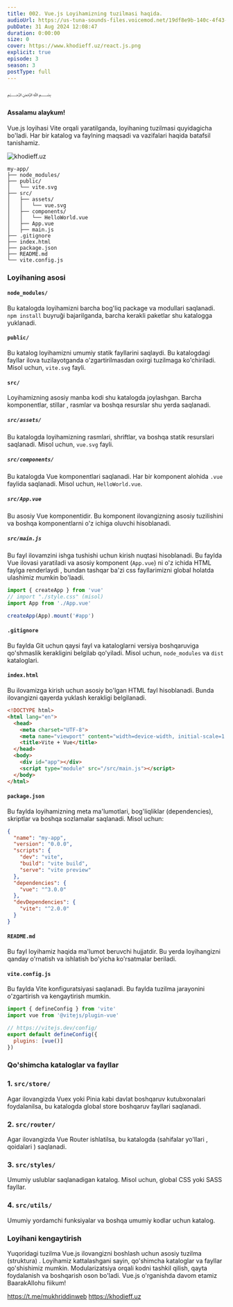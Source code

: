 ```yaml
---
title: 002. Vue.js Loyihamizning tuzilmasi haqida.
audioUrl: https://us-tuna-sounds-files.voicemod.net/19df8e9b-140c-4f43-8c0e-09c162821765-1658350707858.mp3
pubDate: 31 Aug 2024 12:08:47
duration: 0:00:00
size: 0
cover: https://www.khodieff.uz/react.js.png
explicit: true
episode: 3
season: 3
postType: full
---
```

﷽

#### Assalamu alaykum!

Vue.js loyihasi Vite orqali yaratilganda, loyihaning tuzilmasi quyidagicha bo'ladi. Har bir katalog va faylning maqsadi va vazifalari haqida batafsil tanishamiz.

![khodieff.uz](https://media.dev.to/cdn-cgi/image/width=1000,height=420,fit=cover,gravity=auto,format=auto/https%3A%2F%2Fdev-to-uploads.s3.amazonaws.com%2Fuploads%2Farticles%2Fhmm717h7vt1ft02iqmvh.jpg "khodieff.uz")



```
my-app/
├── node_modules/
├── public/
│   └── vite.svg
├── src/
│   ├── assets/
│   │   └── vue.svg
│   ├── components/
│   │   └── HelloWorld.vue
│   ├── App.vue
│   ├── main.js
├── .gitignore
├── index.html
├── package.json
├── README.md
└── vite.config.js
```

### Loyihaning asosi

#### `node_modules/`

Bu katalogda loyihamizni barcha bog'liq package va modullari saqlanadi. `npm install` buyruği bajarilganda, barcha kerakli paketlar shu katalogga yuklanadi.

#### `public/`

Bu katalog loyihamizni umumiy statik fayllarini saqlaydi. Bu katalogdagi fayllar ilova tuzilayotganda o'zgartirilmasdan oxirgi tuzilmaga ko'chiriladi. Misol uchun, `vite.svg` fayli.

#### `src/`

Loyihamizning asosiy manba kodi shu katalogda joylashgan. Barcha komponentlar, stillar , rasmlar va boshqa resurslar shu yerda saqlanadi.

##### `src/assets/`

Bu katalogda loyihamizning rasmlari, shriftlar, va boshqa statik resurslari saqlanadi. Misol uchun, `vue.svg` fayli.

##### `src/components/`

Bu katalogda Vue komponentlari saqlanadi. Har bir komponent alohida `.vue` faylida saqlanadi. Misol uchun, `HelloWorld.vue`.

##### `src/App.vue`

Bu asosiy Vue komponentidir. Bu komponent ilovangizning asosiy tuzilishini va boshqa komponentlarni o'z ichiga oluvchi hisoblanadi.

##### `src/main.js`

Bu fayl ilovamzini ishga tushishi uchun kirish nuqtasi hisoblanadi. Bu faylda Vue ilovasi yaratiladi va asosiy komponent (`App.vue`) ni o'z ichida HTML faylga renderlaydi , bundan tashqar ba'zi css fayllarimizni global holatda ulashimiz mumkin bo'laadi.

```javascript
import { createApp } from 'vue'
// import "./style.css" (misol)
import App from './App.vue'

createApp(App).mount('#app')
```

#### `.gitignore`

Bu faylda Git uchun qaysi fayl va kataloglarni versiya boshqaruviga qo'shmaslik kerakligini belgilab qo'yiladi. Misol uchun, `node_modules` va `dist` kataloglari.

#### `index.html`

Bu ilovamizga kirish uchun asosiy bo'lgan HTML fayl hisoblanadi. Bunda ilovangizni qayerda yuklash kerakligi belgilanadi.

```html
<!DOCTYPE html>
<html lang="en">
  <head>
    <meta charset="UTF-8">
    <meta name="viewport" content="width=device-width, initial-scale=1.0">
    <title>Vite + Vue</title>
  </head>
  <body>
    <div id="app"></div>
    <script type="module" src="/src/main.js"></script>
  </body>
</html>
```

#### `package.json`

Bu faylda loyihamizning meta ma'lumotlari, bog'liqliklar (dependencies), skriptlar va boshqa sozlamalar saqlanadi. Misol uchun:

```json
{
  "name": "my-app",
  "version": "0.0.0",
  "scripts": {
    "dev": "vite",
    "build": "vite build",
    "serve": "vite preview"
  },
  "dependencies": {
    "vue": "^3.0.0"
  },
  "devDependencies": {
    "vite": "^2.0.0"
  }
}
```

#### `README.md`

Bu fayl loyihamiz haqida ma'lumot beruvchi hujjatdir. Bu yerda loyihangizni qanday o'rnatish va ishlatish bo'yicha ko'rsatmalar beriladi.

#### `vite.config.js`

Bu faylda Vite konfiguratsiyasi saqlanadi. Bu faylda tuzilma jarayonini o'zgartirish va kengaytirish mumkin.

```javascript
import { defineConfig } from 'vite'
import vue from '@vitejs/plugin-vue'

// https://vitejs.dev/config/
export default defineConfig({
  plugins: [vue()]
})
```

### Qo'shimcha kataloglar va fayllar

### 1. `src/store/`

Agar ilovangizda Vuex yoki Pinia kabi davlat boshqaruv kutubxonalari foydalanilsa, bu katalogda global store boshqaruv fayllari saqlanadi.

### 2. `src/router/`

Agar ilovangizda Vue Router ishlatilsa, bu katalogda (sahifalar yo'llari , qoidalari ) saqlanadi.

### 3. `src/styles/`

Umumiy uslublar saqlanadigan katalog. Misol uchun, global CSS yoki SASS fayllar.

### 4. `src/utils/`

Umumiy yordamchi funksiyalar va boshqa umumiy kodlar uchun katalog.

### Loyihani kengaytirish

Yuqoridagi tuzilma Vue.js ilovangizni boshlash uchun asosiy tuzilma (struktura) . Loyihamiz kattalashgani sayin, qo'shimcha kataloglar va fayllar qo'shishimiz mumkin. Modularizatsiya orqali kodni tashkil qilish, qayta foydalanish va boshqarish oson bo'ladi. Vue.js o'rganishda davom etamiz BaarakAllohu fiikum!

https://t.me/mukhriddinweb
https://khodieff.uz